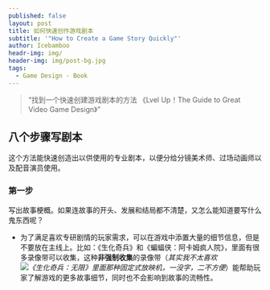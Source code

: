 ```yaml
---
published: false
layout: post
title: 如何快速创作游戏剧本
subtitle: '"How to Create a Game Story Quickly"'
author: Icebamboo
headr-img: img/
header-img: img/post-bg.jpg
tags:
  - Game Design - Book
---
```

> “找到一个快速创建游戏剧本的方法 《Lvel Up！The Guide to Great Video Game Design》”
​
## 八个步骤写剧本
这个方法能快速创造出以供使用的专业剧本，以便分给分镜美术师、过场动画师以及配音演员使用。
### 第一步
写出故事梗概。如果连故事的开头、发展和结局都不清楚，又怎么能知道要写什么鬼东西呢？
- 为了满足喜欢专研剧情的玩家需求，可以在游戏中添置大量的细节信息，但是不要放在主线上。比如：《生化奇兵》和《蝙蝠侠：阿卡姆疯人院》，里面有很多录像带可以收集，这种**非强制收集**的录像带（_其实我不太喜欢![《生化奇兵：无限》]({{site.baseurl}}/http://img3.cache.netease.com/photo/0031/2012-12-13/8IJM0G0I49GF0031.jpg)里面那种固定式放映机，一没字，二不方便_）能帮助玩家了解游戏的更多故事细节，同时也不会影响到故事的流畅性。
